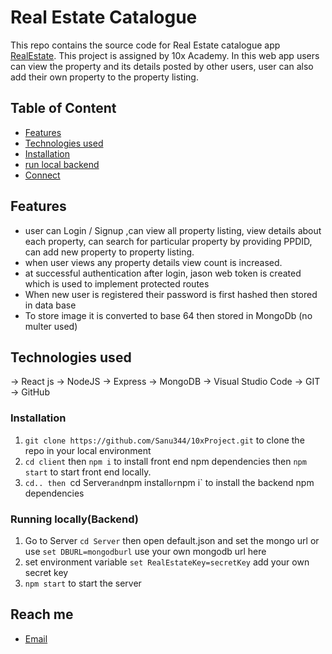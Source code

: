 # Real Estate Catalogue

This repo contains the source code for Real Estate catalogue app [RealEstate](https://one0x-project-real-estate-sanu-bindu.onrender.com). This project is assigned by 10x Academy. In this web app users can view the property and its details posted by other users, user can also add their own property to the property listing.

## Table of Content

- [Features](#features)
- [Technologies used](#technologies-used)
- [Installation](#installation)
- [run local backend](#running-locallybackend)
- [Connect](#reach-me)

## Features

- user can Login / Signup ,can view all property listing, view details about each property, can search for particular property by providing PPDID, can add new property to property listing.
- when user views any property details view count is increased.
- at successful authentication after login, jason web token is created which is used to implement protected routes
- When new user is registered their password is first hashed then stored in data base
- To store image it is converted to base 64 then stored in MongoDb (no multer used)

## Technologies used

-> React js
-> NodeJS
-> Express
-> MongoDB
-> Visual Studio Code
-> GIT
-> GitHub

### Installation

1. `git clone https://github.com/Sanu344/10xProject.git` to clone the repo in your local environment
2. `cd client` then `npm i` to install front end npm dependencies then `npm start` to start front end locally.
3. `cd.. then `cd Server`and`npm install`or`npm i` to install the backend npm dependencies

### Running locally(Backend)

1. Go to Server `cd Server` then open default.json and set the mongo url or use `set DBURL=mongodburl` use your own mongodb url here
2. set environment variable `set RealEstateKey=secretKey` add your own secret key
3. `npm start` to start the server

## Reach me

- [Email](madarabuu132@gmail.com)
